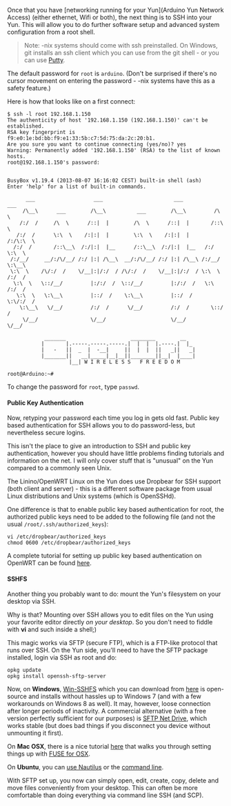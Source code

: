 Once that you have [networking running for your Yun](Arduino Yun Network Access) (either ethernet, Wifi or both), the next thing is to SSH into your Yun. This will allow you to do further software setup and advanced system configuration from a root shell.

> Note: -nix systems should come with ssh preinstalled. On Windows, git installs an ssh client which you can use from the git shell - or you can use [Putty](http://www.chiark.greenend.org.uk/~sgtatham/putty/download.html). 

The default password for `root` is `arduino`. (Don't be surprised if there's no cursor movement on entering the password - -nix systems have this as a safety feature.)

Here is how that looks like on a first connect:

```console
$ ssh -l root 192.168.1.150
The authenticity of host '192.168.1.150 (192.168.1.150)' can't be established.
RSA key fingerprint is f9:e0:1e:bd:bb:f9:e1:33:5b:c7:5d:75:da:2c:20:b1.
Are you sure you want to continue connecting (yes/no)? yes
Warning: Permanently added '192.168.1.150' (RSA) to the list of known hosts.
root@192.168.1.150's password:


BusyBox v1.19.4 (2013-08-07 16:16:02 CEST) built-in shell (ash)
Enter 'help' for a list of built-in commands.

      ___                   ___                       ___           ___
     /\__\      ___        /\__\          ___        /\__\         /\  \
    /:/  /     /\  \      /::|  |        /\  \      /::|  |       /::\  \
   /:/  /      \:\  \    /:|:|  |        \:\  \    /:|:|  |      /:/\:\  \
  /:/  /       /::\__\  /:/|:|  |__      /::\__\  /:/|:|  |__   /:/  \:\  \
 /:/__/     __/:/\/__/ /:/ |:| /\__\  __/:/\/__/ /:/ |:| /\__\ /:/__/ \:\__\
 \:\  \    /\/:/  /    \/__|:|/:/  / /\/:/  /    \/__|:|/:/  / \:\  \ /:/  /
  \:\  \   \::/__/         |:/:/  /  \::/__/         |:/:/  /   \:\  /:/  /
   \:\  \   \:\__\         |::/  /    \:\__\         |::/  /     \:\/:/  /
    \:\__\   \/__/         /:/  /      \/__/         /:/  /       \::/  /
     \/__/                 \/__/                     \/__/         \/__/

            _______                     ________        __
           |       |.-----.-----.-----.|  |  |  |.----.|  |_
           |   -   ||  _  |  -__|     ||  |  |  ||   _||   _|
           |_______||   __|_____|__|__||________||__|  |____|
                    |__| W I R E L E S S   F R E E D O M

root@Arduino:~#
```

To change the password for `root`, type `passwd`.


#### Public Key Authentication

Now, retyping your password each time you log in gets old fast. Public key based authentication for SSH allows you to do password-less, but nevertheless secure logins.

This isn't the place to give an introduction to SSH and public key authentication, however you should have little problems finding tutorials and information on the net. I will only cover stuff that is "unusual" on the Yun compared to a commonly seen Unix.

The Linino/OpenWRT Linux on the Yun does use Dropbear for SSH support (both client and server) - this is a different software package from usual Linux distributions and Unix systems (which is OpenSSHd).

One difference is that to enable public key based authentication for root, the authorized public keys need to be added to the following file (and not the usual `/root/.ssh/authorized_keys`):

```text
vi /etc/dropbear/authorized_keys
chmod 0600 /etc/dropbear/authorized_keys
```

A complete tutorial for setting up public key based authentication on OpenWRT can be found [here](http://wiki.openwrt.org/oldwiki/dropbearpublickeyauthenticationhowto).


#### SSHFS

Another thing you probably want to do: mount the Yun's filesystem on your desktop via SSH.

Why is that? Mounting over SSH allows you to edit files on the Yun using your favorite editor directly *on your desktop*. So you don't need to fiddle with **vi** and such inside a shell;)

This magic works via SFTP (secure FTP), which is a FTP-like protocol that runs over SSH. On the Yun side, you'll need to have the SFTP package installed, login via SSH as root and do:

```console
opkg update
opkg install openssh-sftp-server
```

Now, on **Windows**, [Win-SSHFS](http://code.google.com/p/win-sshfs/) which you can download from [here](http://code.google.com/p/win-sshfs/downloads/detail?name=win-sshfs-0.0.1.5-setup.exe) is open-source and installs without hassles up to Windows 7 (and with a few workarounds on Windows 8 as well). It may, however, loose connection after longer periods of inactivity. A commercial alternative (with a free version perfectly sufficient for our purposes) is [SFTP Net Drive](https://www.eldos.com/sftp-net-drive/), which works stable (but does bad things if you disconnect you device without unmounting it first).

On **Mac OSX**, there is a nice tutorial [here](http://fortysomethinggeek.blogspot.de/2012/11/sshfs-on-osx-mount-sshsftp-shares-on-mac.html) that walks you through setting things up with [FUSE for OSX](http://osxfuse.github.io/).

On **Ubuntu**, you can [use Nautilus](http://www.lessons4you.info/how-to-connect-ssh-sftp-and-ftp-servers-using-nautilus-ubuntu-13-04/) or the [command line](http://howto.blbosti.com/2010/09/mount-a-remote-ssh-folder-in-ubuntu-cmd-and-gui/).

With SFTP set up, you now can simply open, edit, create, copy, delete and move files conveniently from your desktop. This can often be more comfortable than doing everything via command line SSH (and SCP).